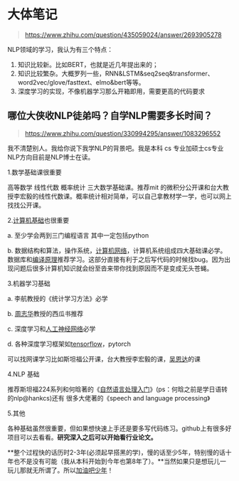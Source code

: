 # 大体笔记

> https://www.zhihu.com/question/435059024/answer/2693905278

NLP领域的学习，我认为有三个特点：

1. 知识比较新。比如BERT，也就是近几年提出来的；
2. 知识比较繁杂。大概罗列一些，RNN&LSTM&seq2seq&transformer、word2vec/glove/fasttext、elmo&bert等等。
3. 深度学习的实现，不像机器学习那么开箱即用，需要更高的代码要求

## 哪位大侠收NLP徒弟吗？自学NLP需要多长时间？

> https://www.zhihu.com/question/330994295/answer/1083296552

我不清楚别人。我给你说下我学NLP的背景吧。我是本科 cs 专业加硕士cs专业NLP方向目前是NLP博士在读。

1.数学基础课很重要

高等数学 线性代数 概率统计 三大数学基础课。推荐mit 的微积分公开课和台大教授李宏毅的线性代数课。概率统计相对简单，可以自己拿教材学一学，也可以网上找找公开课。

2.[计算机基础](https://www.zhihu.com/search?q=%E8%AE%A1%E7%AE%97%E6%9C%BA%E5%9F%BA%E7%A1%80&search_source=Entity&hybrid_search_source=Entity&hybrid_search_extra=%7B%22sourceType%22%3A%22answer%22%2C%22sourceId%22%3A1083296552%7D)也很重要

a. 至少学会两到三门编程语言 其中一定包括python

b. 数据结构和算法，操作系统，[计算机网络](https://www.zhihu.com/search?q=%E8%AE%A1%E7%AE%97%E6%9C%BA%E7%BD%91%E7%BB%9C&search_source=Entity&hybrid_search_source=Entity&hybrid_search_extra=%7B%22sourceType%22%3A%22answer%22%2C%22sourceId%22%3A1083296552%7D)，计算机系统组成四大基础课必学。数据库和[编译原理](https://www.zhihu.com/search?q=%E7%BC%96%E8%AF%91%E5%8E%9F%E7%90%86&search_source=Entity&hybrid_search_source=Entity&hybrid_search_extra=%7B%22sourceType%22%3A%22answer%22%2C%22sourceId%22%3A1083296552%7D)推荐学习。这部分直接有利于之后写代码的时候找bug。因为出现问题后很多计算机知识就会纷至沓来带你找到原因而不是变成无头苍蝇。

3.机器学习基础

a. 李航教授的《统计学习方法》必学

b. [周志华](https://www.zhihu.com/search?q=%E5%91%A8%E5%BF%97%E5%8D%8E&search_source=Entity&hybrid_search_source=Entity&hybrid_search_extra=%7B%22sourceType%22%3A%22answer%22%2C%22sourceId%22%3A1083296552%7D)教授的西瓜书推荐

c. 深度学习和[人工神经网络](https://www.zhihu.com/search?q=%E4%BA%BA%E5%B7%A5%E7%A5%9E%E7%BB%8F%E7%BD%91%E7%BB%9C&search_source=Entity&hybrid_search_source=Entity&hybrid_search_extra=%7B%22sourceType%22%3A%22answer%22%2C%22sourceId%22%3A1083296552%7D)必学

d. 各种深度学习框架如[tensorflow](https://www.zhihu.com/search?q=tensorflow&search_source=Entity&hybrid_search_source=Entity&hybrid_search_extra=%7B%22sourceType%22%3A%22answer%22%2C%22sourceId%22%3A1083296552%7D)，pytorch

可以找网课学习比如斯坦福公开课，台大教授李宏毅的课，[吴恩达](https://www.zhihu.com/search?q=%E5%90%B4%E6%81%A9%E8%BE%BE&search_source=Entity&hybrid_search_source=Entity&hybrid_search_extra=%7B%22sourceType%22%3A%22answer%22%2C%22sourceId%22%3A1083296552%7D)的课

4.NLP 基础

推荐斯坦福224系列和何晗著的《[自然语言处理入门](https://www.zhihu.com/search?q=%E8%87%AA%E7%84%B6%E8%AF%AD%E8%A8%80%E5%A4%84%E7%90%86%E5%85%A5%E9%97%A8&search_source=Entity&hybrid_search_source=Entity&hybrid_search_extra=%7B%22sourceType%22%3A%22answer%22%2C%22sourceId%22%3A1083296552%7D)》(ps：何晗之前是学日语转的nlp@hankcs)还有 很多大佬著的《speech and language processing》

5.其他

各种基础虽然很重要，但如果想快速上手还是要多写代码练习。github上有很多好项目可以去看看。**研究深入之后可以开始看行业论文。**

**整个过程快的话历时2-3年(必须起早搭黑的学)，慢的话至少5年，特别慢的话十年也不是没有可能（我从本科开始到今年也第8年了）。**当然如果只是想玩儿一玩儿那就无所谓了。所以[加油吧少年](https://www.zhihu.com/search?q=%E5%8A%A0%E6%B2%B9%E5%90%A7%E5%B0%91%E5%B9%B4&search_source=Entity&hybrid_search_source=Entity&hybrid_search_extra=%7B%22sourceType%22%3A%22answer%22%2C%22sourceId%22%3A1083296552%7D)！